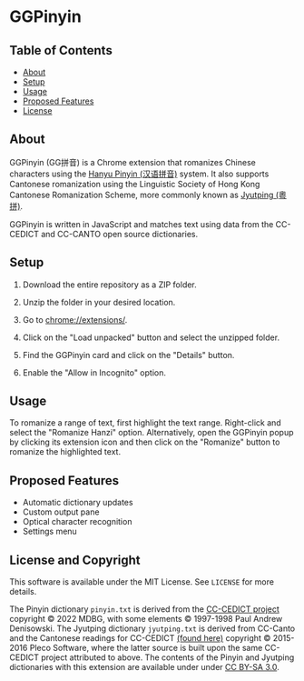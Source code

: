 # GGPinyin
## Table of Contents
- [About](#about)
- [Setup](#setup)
- [Usage](#usage)
- [Proposed Features](#proposed-features)
- [License](#license)

## About
GGPinyin (GG拼音) is a Chrome extension that romanizes Chinese characters using the [Hanyu Pinyin (汉语拼音)](https://en.wikipedia.org/wiki/Pinyin) system. It also supports Cantonese romanization using the Linguistic Society of Hong Kong Cantonese Romanization Scheme, more commonly known as [Jyutping (粵拼)](https://en.wikipedia.org/wiki/Jyutping).

GGPinyin is written in JavaScript and matches text using data from the CC-CEDICT and CC-CANTO open source dictionaries.

## Setup
1. Download the entire repository as a ZIP folder.

2. Unzip the folder in your desired location.

3. Go to [chrome://extensions/](chrome://extensions/).

4. Click on the "Load unpacked" button and select the unzipped folder.

5. Find the GGPinyin card and click on the "Details" button.

6. Enable the "Allow in Incognito" option.

## Usage
To romanize a range of text, first highlight the text range. Right-click and select the "Romanize Hanzi" option. Alternatively, open the GGPinyin popup by clicking its extension icon and then click on the "Romanize" button to romanize the highlighted text. 


## Proposed Features
- Automatic dictionary updates
- Custom output pane
- Optical character recognition
- Settings menu


## License and Copyright
This software is available under the MIT License. See `LICENSE` for more details.

The Pinyin dictionary `pinyin.txt` is derived from the [CC-CEDICT project](https://www.mdbg.net/chinese/dictionary?page=cc-cedict) copyright © 2022 MDBG, with some elements © 1997-1998 Paul Andrew Denisowski. The Jyutping dictionary `jyutping.txt` is derived from CC-Canto and the Cantonese readings for CC-CEDICT [(found here)](https://cantonese.org/download.html) copyright © 2015-2016 Pleco Software, where the latter source is built upon the same CC-CEDICT project attributed to above. The contents of the Pinyin and Jyutping dictionaries with this extension are available under under [CC BY-SA 3.0](https://creativecommons.org/licenses/by-sa/3.0/legalcode).
